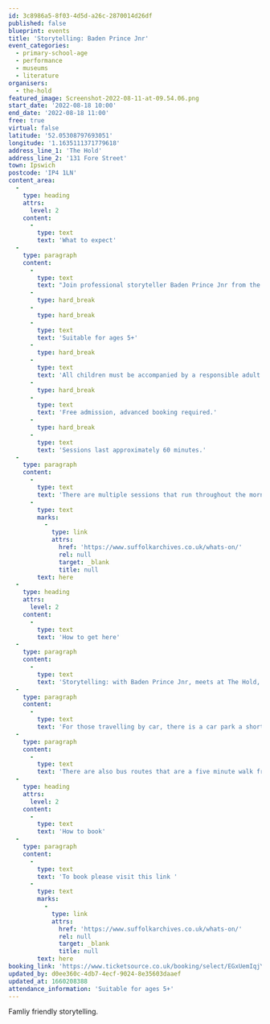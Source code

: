 ```yaml
---
id: 3c8986a5-8f03-4d5d-a26c-2870014d26df
published: false
blueprint: events
title: 'Storytelling: Baden Prince Jnr'
event_categories:
  - primary-school-age
  - performance
  - museums
  - literature
organisers:
  - the-hold
featured_image: Screenshot-2022-08-11-at-09.54.06.png
start_date: '2022-08-18 10:00'
end_date: '2022-08-18 11:00'
free: true
virtual: false
latitude: '52.05308797693051'
longitude: '1.1635111371779618'
address_line_1: 'The Hold'
address_line_2: '131 Fore Street'
town: Ipswich
postcode: 'IP4 1LN'
content_area:
  -
    type: heading
    attrs:
      level: 2
    content:
      -
        type: text
        text: 'What to expect'
  -
    type: paragraph
    content:
      -
        type: text
        text: "Join professional storyteller Baden Prince Jnr from the World Storytelling Cafe,\_for a morning of stories for all the family.\_"
      -
        type: hard_break
      -
        type: hard_break
      -
        type: text
        text: 'Suitable for ages 5+'
      -
        type: hard_break
      -
        type: text
        text: 'All children must be accompanied by a responsible adult at all times.'
      -
        type: hard_break
      -
        type: text
        text: 'Free admission, advanced booking required.'
      -
        type: hard_break
      -
        type: text
        text: 'Sessions last approximately 60 minutes.'
  -
    type: paragraph
    content:
      -
        type: text
        text: 'There are multiple sessions that run throughout the morning, for more information, click '
      -
        type: text
        marks:
          -
            type: link
            attrs:
              href: 'https://www.suffolkarchives.co.uk/whats-on/'
              rel: null
              target: _blank
              title: null
        text: here
  -
    type: heading
    attrs:
      level: 2
    content:
      -
        type: text
        text: 'How to get here'
  -
    type: paragraph
    content:
      -
        type: text
        text: 'Storytelling: with Baden Prince Jnr, meets at The Hold, 131 Fore Street, Ipswich.'
  -
    type: paragraph
    content:
      -
        type: text
        text: 'For those travelling by car, there is a car park a short walk from the venue next to the student halls.'
  -
    type: paragraph
    content:
      -
        type: text
        text: 'There are also bus routes that are a five minute walk from the venue.'
  -
    type: heading
    attrs:
      level: 2
    content:
      -
        type: text
        text: 'How to book'
  -
    type: paragraph
    content:
      -
        type: text
        text: 'To book please visit this link '
      -
        type: text
        marks:
          -
            type: link
            attrs:
              href: 'https://www.suffolkarchives.co.uk/whats-on/'
              rel: null
              target: _blank
              title: null
        text: here
booking_link: 'https://www.ticketsource.co.uk/booking/select/EGxUemIqjYBu'
updated_by: d0ee360c-4db7-4ecf-9024-8e35603daaef
updated_at: 1660208388
attendance_information: 'Suitable for ages 5+'
---
```

Famliy friendly storytelling.